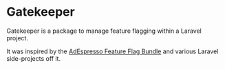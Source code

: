 # Gatekeeper


Gatekeeper is a package to manage feature flagging within a Laravel project.

It was inspired by the [AdEspresso Feature Flag Bundle](https://github.com/adespresso/FeatureBundle) and various Laravel side-projects off it. 

